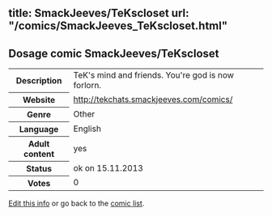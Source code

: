 title: SmackJeeves/TeKscloset
url: "/comics/SmackJeeves_TeKscloset.html"
---
Dosage comic SmackJeeves/TeKscloset
-----------------------------------------

<p id="msg"></p>
<script type="text/javascript">
if (window.location.search === '?edit_info_mail=sent_ok') {
  var elem = document.getElementById("msg");
  elem.innerHTML = 'Edited information sucessfully sent for review, which is usually done daily. Thanks!';
  elem.className = 'ok';
}
</script>
<table class="comicinfo">
<tr>
<th>Description</th><td>TeK's mind and friends. You're god is now forlorn.</td>
</tr>
<tr>
<th>Website</th><td><a href="http://tekchats.smackjeeves.com/comics/">http://tekchats.smackjeeves.com/comics/</a></td>
</tr>
<tr>
<th>Genre</th><td>Other</td>
</tr>
<tr>
<th>Language</th><td>English</td>
</tr>
<tr>
<th>Adult content</th><td>yes</td>
</tr>
<tr>
<th>Status</th><td>ok on 15.11.2013</td>
</tr>
<tr>
<th>Votes</th><td>0</td>
</tr>
</table>

[Edit this info](SmackJeeves_TeKscloset_edit.html) or go back to the [comic list](../comic-index.html).
